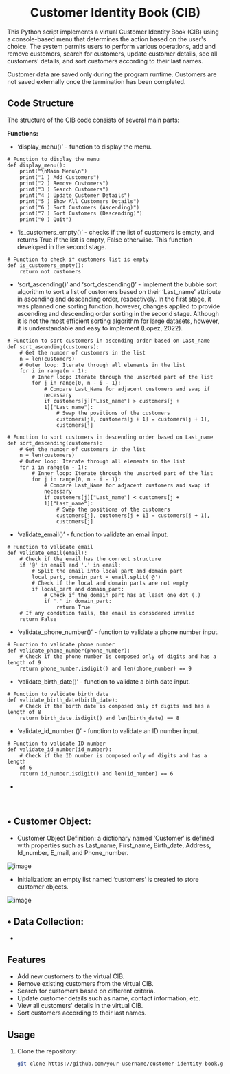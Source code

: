 <h1 align = "center"> Customer Identity Book (CIB) </h1>

This Python script implements a virtual Customer Identity Book (CIB) using a console-based menu that determines the action based on the user's choice. The system permits users to perform various operations, add and remove customers, search for customers, update customer details, see all customers' details, and sort customers according to their last names.

Customer data are saved only during the program runtime. Customers are not saved externally once the termination has been completed.

## Code Structure

The structure of the CIB code consists of several main parts:

**Functions:**
- ‘display_menu()’ - function to display the menu.
```
# Function to display the menu
def display_menu():
    print("\nMain Menu\n")
    print("1 ) Add Customers")
    print("2 ) Remove Customers")
    print("3 ) Search Customers")
    print("4 ) Update Customer Details")
    print("5 ) Show All Customers Details")
    print("6 ) Sort Customers (Ascending)")
    print("7 ) Sort Customers (Descending)")
    print("0 ) Quit")
```
- ‘is_customers_empty()’ - checks if the list of customers is empty, and returns True if the list is empty, False otherwise. This function developed in the second stage.
```
# Function to check if customers list is empty
def is_customers_empty():
    return not customers
```
- ‘sort_ascending()’ and ‘sort_descending()’ - implement the bubble sort algorithm to sort a list of customers based on their ‘Last_name’ attribute in ascending and descending order, respectively. In the first stage, it was planned one sorting function, however, changes applied to provide ascending and descending order sorting in the second stage. Although it is not the most efficient sorting algorithm for large datasets, however, it is understandable and easy to implement (Lopez, 2022).
```
# Function to sort customers in ascending order based on Last_name
def sort_ascending(customers):
    # Get the number of customers in the list
    n = len(customers)
    # Outer loop: Iterate through all elements in the list
    for i in range(n - 1):
        # Inner loop: Iterate through the unsorted part of the list
        for j in range(0, n - i - 1):
            # Compare Last_Name for adjacent customers and swap if 
            necessary
            if customers[j]["Last_name"] > customers[j + 
            1]["Last_name"]:
                # Swap the positions of the customers
                customers[j], customers[j + 1] = customers[j + 1], 
                customers[j]
```
```
# Function to sort customers in descending order based on Last_name
def sort_descending(customers):
    # Get the number of customers in the list
    n = len(customers)
    # Outer loop: Iterate through all elements in the list
    for i in range(n - 1):
        # Inner loop: Iterate through the unsorted part of the list
        for j in range(0, n - i - 1):
            # Compare Last_Name for adjacent customers and swap if 
            necessary
            if customers[j]["Last_name"] < customers[j + 
            1]["Last_name"]:
                # Swap the positions of the customers
                customers[j], customers[j + 1] = customers[j + 1], 
                customers[j]
```
-	‘validate_email()’ - function to validate an email input.
```
# Function to validate email
def validate_email(email):
    # Check if the email has the correct structure
    if '@' in email and '.' in email:
        # Split the email into local part and domain part
        local_part, domain_part = email.split('@')
        # Check if the local and domain parts are not empty
        if local_part and domain_part:
            # Check if the domain part has at least one dot (.)
            if '.' in domain_part:
                return True
    # If any condition fails, the email is considered invalid
    return False
```
-	 ‘validate_phone_number()’ - function to validate a phone number input.
```
# Function to validate phone number
def validate_phone_number(phone_number):
    # Check if the phone number is composed only of digits and has a length of 9
    return phone_number.isdigit() and len(phone_number) == 9
```
-	 ‘validate_birth_date()’ - function to validate a birth date input.
```
# Function to validate birth date
def validate_birth_date(birth_date):
    # Check if the birth date is composed only of digits and has a length of 8
    return birth_date.isdigit() and len(birth_date) == 8
```
-	 ‘validate_id_number ()’ - function to validate an ID number input.
```
# Function to validate ID number
def validate_id_number(id_number):
    # Check if the ID number is composed only of digits and has a length 
    of 6
    return id_number.isdigit() and len(id_number) == 6
```
-	 
 <br>






## • Customer Object:

-	Customer Object Definition: a dictionary named ‘Customer‘ is defined with properties such as Last_name, First_name, Birth_date, Address, Id_number, E_mail, and Phone_number.
  
![image](https://github.com/busilas/cib/assets/24510366/c33d558c-51e5-4ce2-8d57-6333e98684d0)

-	Initialization: an empty list named ‘customers‘ is created to store customer objects.
  
![image](https://github.com/busilas/cib/assets/24510366/e6b9f67b-4ee8-4bc6-a744-84618b7ba181)

## • Data Collection:

-	

## Features

- Add new customers to the virtual CIB.
- Remove existing customers from the virtual CIB.
- Search for customers based on different criteria.
- Update customer details such as name, contact information, etc.
- View all customers' details in the virtual CIB.
- Sort customers according to their last names.

## Usage

1. Clone the repository:
   
   ```bash
   git clone https://github.com/your-username/customer-identity-book.git

